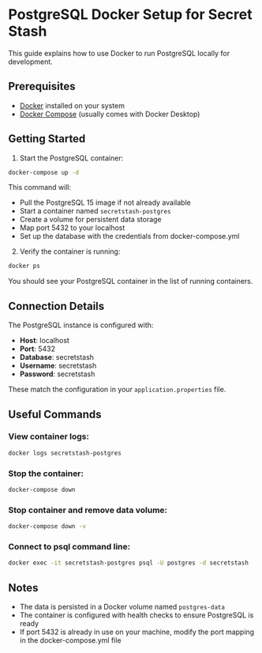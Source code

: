 # PostgreSQL Docker Setup for Secret Stash

This guide explains how to use Docker to run PostgreSQL locally for development.

## Prerequisites

- [Docker](https://www.docker.com/products/docker-desktop/) installed on your system
- [Docker Compose](https://docs.docker.com/compose/install/) (usually comes with Docker Desktop)

## Getting Started

1. Start the PostgreSQL container:

```bash
docker-compose up -d
```

This command will:
- Pull the PostgreSQL 15 image if not already available
- Start a container named `secretstash-postgres`
- Create a volume for persistent data storage
- Map port 5432 to your localhost
- Set up the database with the credentials from docker-compose.yml

2. Verify the container is running:

```bash
docker ps
```

You should see your PostgreSQL container in the list of running containers.

## Connection Details

The PostgreSQL instance is configured with:

- **Host**: localhost
- **Port**: 5432
- **Database**: secretstash
- **Username**: secretstash
- **Password**: secretstash

These match the configuration in your `application.properties` file.

## Useful Commands

### View container logs:
```bash
docker logs secretstash-postgres
```

### Stop the container:
```bash
docker-compose down
```

### Stop container and remove data volume:
```bash
docker-compose down -v
```

### Connect to psql command line:
```bash
docker exec -it secretstash-postgres psql -U postgres -d secretstash
```

## Notes

- The data is persisted in a Docker volume named `postgres-data`
- The container is configured with health checks to ensure PostgreSQL is ready
- If port 5432 is already in use on your machine, modify the port mapping in the docker-compose.yml file
